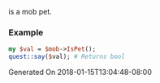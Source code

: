 is a mob pet.
### Example

```perl
my $val = $mob->IsPet();
quest::say($val); # Returns bool
```


Generated On 2018-01-15T13:04:48-08:00
